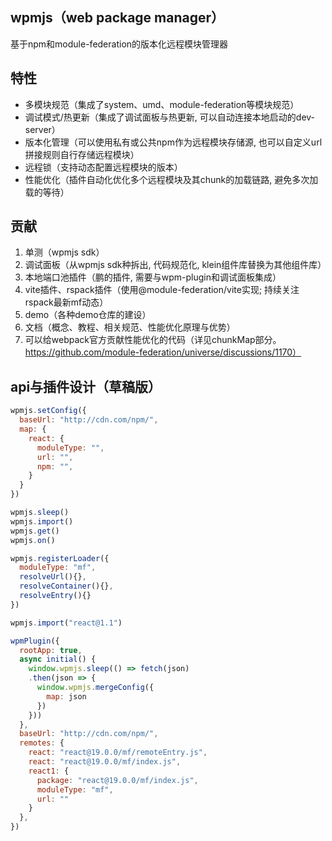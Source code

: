 ## wpmjs（web package manager）

基于npm和module-federation的版本化远程模块管理器

## 特性
* 多模块规范（集成了system、umd、module-federation等模块规范）
* 调试模式/热更新（集成了调试面板与热更新, 可以自动连接本地启动的dev-server）
* 版本化管理（可以使用私有或公共npm作为远程模块存储源, 也可以自定义url拼接规则自行存储远程模块）
* 远程锁（支持动态配置远程模块的版本）
* 性能优化（插件自动化优化多个远程模块及其chunk的加载链路, 避免多次加载的等待）



## 贡献
1. 单测（wpmjs sdk）
2. 调试面板（从wpmjs sdk种拆出, 代码规范化, klein组件库替换为其他组件库）
3. 本地端口池插件（鹏的插件, 需要与wpm-plugin和调试面板集成）
4. vite插件、rspack插件（使用@module-federation/vite实现; 持续关注rspack最新mf动态）
5. demo（各种demo仓库的建设）
6. 文档（概念、教程、相关规范、性能优化原理与优势）
7. 可以给webpack官方贡献性能优化的代码（详见chunkMap部分。https://github.com/module-federation/universe/discussions/1170）





## api与插件设计（草稿版）

``` js
wpmjs.setConfig({
  baseUrl: "http://cdn.com/npm/",
  map: {
    react: {
      moduleType: "",
      url: "",
      npm: "",
    }
  }
})

wpmjs.sleep()
wpmjs.import()
wpmjs.get()
wpmjs.on()

wpmjs.registerLoader({
  moduleType: "mf",
  resolveUrl(){},
  resolveContainer(){},
  resolveEntry(){}
})

wpmjs.import("react@1.1")

wpmPlugin({
  rootApp: true,
  async initial() {
    window.wpmjs.sleep(() => fetch(json)
    .then(json => {
      window.wpmjs.mergeConfig({
        map: json
      })
    }))
  },
  baseUrl: "http://cdn.com/npm/",
  remotes: {
    react: "react@19.0.0/mf/remoteEntry.js",
    react: "react@19.0.0/mf/index.js",
    react1: {
      package: "react@19.0.0/mf/index.js",
      moduleType: "mf",
      url: ""
    }
  },
})
```